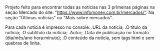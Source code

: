 Projeto feito para encontrar todas as notícias nas 3 primeiras páginas na seção Mercado do site: "https://www.infomoney.com.br/mercados/“.
Na seção "Últimas notícias" ou "Mais sobre mercados".

Para cada notícia é impresso no console:
.URL da notícia;
.O título da notícia;
.O subtítulo da notícia;
.Autor;
.Data de publicação no formato (dia/mês/ano hora:minuto);
.O conteúdo da notícia, sem tags html e sem quebras de linha.
